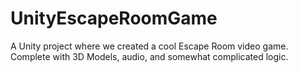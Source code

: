 # UnityEscapeRoomGame
A Unity project where we created a cool Escape Room video game. Complete with 3D Models, audio, and somewhat complicated logic.
